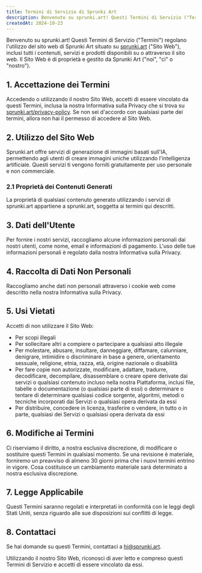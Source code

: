 ```yaml
---
title: Termini di Servizio di Sprunki Art
description: Benvenuto su sprunki.art! Questi Termini di Servizio ("Termini") regolano l'utilizzo del sito web di Sprunki Art situato su [sprunki.art](https://sprunki.art/) ("Sito Web"), inclusi tutti i contenuti, servizi e prodotti disponibili su o attraverso il sito web. Il Sito Web è di proprietà e gestito da Sprunki Art ("noi", "ci" o "nostro").
createdAt: 2024-10-23
---
```


Benvenuto su sprunki.art! Questi Termini di Servizio ("Termini") regolano l'utilizzo del sito web di Sprunki Art situato su [sprunki.art](https://sprunki.art/) ("Sito Web"), inclusi tutti i contenuti, servizi e prodotti disponibili su o attraverso il sito web. Il Sito Web è di proprietà e gestito da Sprunki Art ("noi", "ci" o "nostro").

## 1. Accettazione dei Termini

Accedendo o utilizzando il nostro Sito Web, accetti di essere vincolato da questi Termini, inclusa la nostra Informativa sulla Privacy che si trova su [sprunki.art/privacy-policy](https://sprunki.art/privacy-policy). Se non sei d'accordo con qualsiasi parte dei termini, allora non hai il permesso di accedere al Sito Web.

## 2. Utilizzo del Sito Web

Sprunki.art offre servizi di generazione di immagini basati sull'IA, permettendo agli utenti di creare immagini uniche utilizzando l'intelligenza artificiale. Questi servizi ti vengono forniti gratuitamente per uso personale e non commerciale.

### 2.1 Proprietà dei Contenuti Generati

La proprietà di qualsiasi contenuto generato utilizzando i servizi di sprunki.art appartiene a sprunki.art, soggetta ai termini qui descritti.

## 3. Dati dell'Utente

Per fornire i nostri servizi, raccogliamo alcune informazioni personali dai nostri utenti, come nome, email e informazioni di pagamento. L'uso delle tue informazioni personali è regolato dalla nostra Informativa sulla Privacy.

## 4. Raccolta di Dati Non Personali

Raccogliamo anche dati non personali attraverso i cookie web come descritto nella nostra Informativa sulla Privacy.

## 5. Usi Vietati

Accetti di non utilizzare il Sito Web:

- Per scopi illegali
- Per sollecitare altri a compiere o partecipare a qualsiasi atto illegale
- Per molestare, abusare, insultare, danneggiare, diffamare, calunniare, denigrare, intimidire o discriminare in base a genere, orientamento sessuale, religione, etnia, razza, età, origine nazionale o disabilità
- Per fare copie non autorizzate, modificare, adattare, tradurre, decodificare, decompilare, disassemblare o creare opere derivate dai servizi o qualsiasi contenuto incluso nella nostra Piattaforma, inclusi file, tabelle o documentazione (o qualsiasi parte di essi) o determinare o tentare di determinare qualsiasi codice sorgente, algoritmi, metodi o tecniche incorporati dai Servizi o qualsiasi opera derivata da essi
- Per distribuire, concedere in licenza, trasferire o vendere, in tutto o in parte, qualsiasi dei Servizi o qualsiasi opera derivata da essi

## 6. Modifiche ai Termini

Ci riserviamo il diritto, a nostra esclusiva discrezione, di modificare o sostituire questi Termini in qualsiasi momento. Se una revisione è materiale, forniremo un preavviso di almeno 30 giorni prima che i nuovi termini entrino in vigore. Cosa costituisce un cambiamento materiale sarà determinato a nostra esclusiva discrezione.

## 7. Legge Applicabile

Questi Termini saranno regolati e interpretati in conformità con le leggi degli Stati Uniti, senza riguardo alle sue disposizioni sui conflitti di legge.

## 8. Contattaci

Se hai domande su questi Termini, contattaci a [hi@sprunki.art](mailto:hi@sprunki.art).

Utilizzando il nostro Sito Web, riconosci di aver letto e compreso questi Termini di Servizio e accetti di essere vincolato da essi.